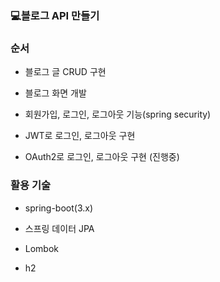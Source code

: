 
 ### 💻블로그 API 만들기
 


### 순서
 - 블로그 글 CRUD 구현


 - 블로그 화면 개발
 
 
 - 회원가입, 로그인, 로그아웃 기능(spring security)  


 - JWT로 로그인, 로그아웃 구현 


 - OAuth2로 로그인, 로그아웃 구현 (진행중)

    
### 활용 기술
 - spring-boot(3.x)

 
 - 스프링 데이터 JPA

 
 - Lombok

 
 - h2
 
